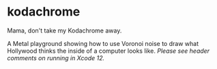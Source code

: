 # kodachrome
Mama, don't take my Kodachrome away.

A Metal playground showing how to use Voronoi noise to draw what Hollywood thinks the inside of a computer looks like. _Please see header comments on running in Xcode 12._
